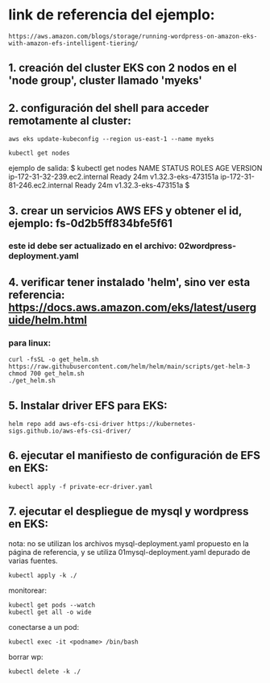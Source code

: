 # link de referencia del ejemplo:
    https://aws.amazon.com/blogs/storage/running-wordpress-on-amazon-eks-with-amazon-efs-intelligent-tiering/

## 1. creación del cluster EKS con 2 nodos en el 'node group', cluster llamado 'myeks'

## 2. configuración del shell para acceder remotamente al cluster:

    aws eks update-kubeconfig --region us-east-1 --name myeks

    kubectl get nodes

ejemplo de salida:
    $ kubectl get nodes
    NAME                            STATUS   ROLES    AGE   VERSION
    ip-172-31-32-239.ec2.internal   Ready    <none>   24m   v1.32.3-eks-473151a
    ip-172-31-81-246.ec2.internal   Ready    <none>   24m   v1.32.3-eks-473151a
    $

## 3. crear un servicios AWS EFS y obtener el id, ejemplo: fs-0d2b5ff834bfe5f61
### este id debe ser actualizado en el archivo: 02wordpress-deployment.yaml

## 4. verificar tener instalado 'helm', sino ver esta referencia: https://docs.aws.amazon.com/eks/latest/userguide/helm.html

### para linux:

    curl -fsSL -o get_helm.sh https://raw.githubusercontent.com/helm/helm/main/scripts/get-helm-3
    chmod 700 get_helm.sh
    ./get_helm.sh

## 5. Instalar driver EFS para EKS:

    helm repo add aws-efs-csi-driver https://kubernetes-sigs.github.io/aws-efs-csi-driver/

## 6. ejecutar el manifiesto de configuración de EFS en EKS:

    kubectl apply -f private-ecr-driver.yaml

## 7. ejecutar el despliegue de mysql y wordpress en EKS:

nota: no se utilizan los archivos mysql-deployment.yaml propuesto en la página de referencia, y se utiliza 01mysql-deployment.yaml depurado de varias fuentes.

    kubectl apply -k ./

monitorear:
    
    kubectl get pods --watch
    kubectl get all -o wide

conectarse a un pod:

    kubectl exec -it <podname> /bin/bash

borrar wp:
    
    kubectl delete -k ./
